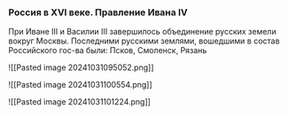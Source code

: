 ### Россия в XVI веке. Правление Ивана IV

При Иване III и Василии III завершилось объединение русских земели вокруг Москвы. Последними русскими землями, вошедшими в состав Российского гос-ва были:
Псков, Смоленск, Рязань

![[Pasted image 20241031095052.png]]

![[Pasted image 20241031100554.png]]

![[Pasted image 20241031101224.png]]
